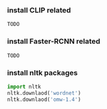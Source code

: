 ### install CLIP related
```shell
TODO
```

### install Faster-RCNN related
```shell
TODO
```

### install nltk packages
```python
import nltk
nltk.downlaod('wordnet')
nltk.downlaod('omw-1.4')
```
